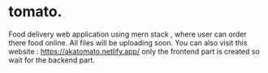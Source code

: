 # tomato.
Food delivery web application using mern stack , where user can order there food online.
All files will be uploading soon.
You can also visit this website : https://akatomato.netlify.app/
only the frontend part is created so wait for the backend part.
